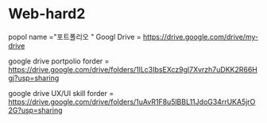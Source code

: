 # Web-hard2
popol
name ="포트폴리오 "
Googl Drive = https://drive.google.com/drive/my-drive

google drive portpolio forder = https://drive.google.com/drive/folders/1lLc3IbsEXcz9gl7Xvrzh7uDKK2R66Hgj?usp=sharing

google drive UX/UI skill forder = https://drive.google.com/drive/folders/1uAvR1F8u5lBBL11JdoG34rrUKA5jrO2G?usp=sharing
